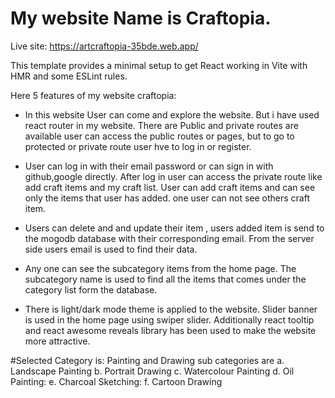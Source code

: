 # My website Name is Craftopia.

Live site: https://artcraftopia-35bde.web.app/

This template provides a minimal setup to get React working in Vite with HMR and some ESLint rules.

Here 5 features of my website craftopia:

- In this website User can come and explore the website. But i have used react router in my website. There are Public and private routes are available 
user can access the public routes or pages, but to go to protected or private route user hve to log in or register.

- User can log in with their email password or can sign in with github,google directly. After log in user can access the private route like add craft items and my craft list. User can add craft items and can see only the items that user has added. one user can not see others craft item.

- Users can delete and and update their item , users added item is send to the mogodb database with their corresponding email. From the server side users email is used to find their data.

- Any one can see the subcategory items from the home page. The subcategory name is used to find all the items that comes under the category list form the database.

- There is light/dark mode theme is applied to the website. Slider banner is used in the home page using swiper slider. Additionally react tooltip and react awesome reveals library has been used to make the website more attractive.

#Selected Category is: Painting and Drawing
sub categories are
 a. Landscape Painting
 b. Portrait Drawing
 c. Watercolour Painting
 d. Oil Painting:
 e. Charcoal Sketching: 
 f. Cartoon Drawing
